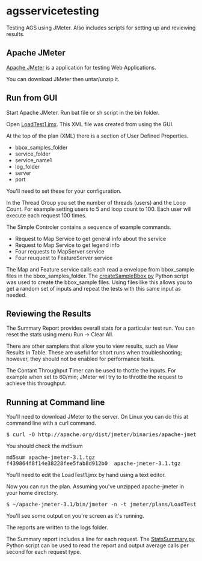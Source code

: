 # agsservicetesting
Testing AGS using JMeter.  Also includes scripts for setting up and reviewing results.

## Apache JMeter

[Apache JMeter](http://jmeter.apache.org/) is a application for testing Web Applications.

You can download JMeter then untar/unzip it.  

## Run from GUI

Start Apache JMeter.  Run bat file or sh script in the bin folder. 

Open [LoadTest1.jmx](./jmeter/plans/LoadTest1.jmx).  This XML file was created from using the GUI.  

At the top of the plan (XML) there is a section of User Defined Properties.
- bbox_samples_folder
- service_folder
- service_name1
- log_folder
- server
- port 

You'll need to set these for your configuration.  

In the Thread Group you set the number of threads (users) and the Loop Count. For example setting users to 5 and loop count to 100. Each user will execute each request 100 times.  

The Simple Controler contains a sequence of example commands.  
- Request to Map Service to get general info about the service
- Request to Map Service to get legend info
- Four requests to MapServer service
- Four reuquest to FeatureServer service

The Map and Feature service calls each read a envelope from bbox_sample files in the bbox_samples_folder. The [createSampleBbox.py](./scripts/createSampleBbox.py) Python script was used to create the bbox_sample files. Using files like this allows you to get a random set of inputs and repeat the tests with this same input as needed.

## Reviewing the Results
The Summary Report provides overall stats for a particular test run. You can reset the stats using menu Run -> Clear All.

There are other samplers that allow you to view results, such as View Results in Table. These are useful for short runs when troubleshooting; however, they should not be enabled for performance tests.

The Contant Throughput Timer can be used to thottle the inputs. For example when set to 60/min; JMeter will try to to throttle the request to achieve this throughput.

## Running at Command line
You'll need to download JMeter to the server. On Linux you can do this at command line with a curl command.

<pre>
$ curl -O http://apache.org/dist/jmeter/binaries/apache-jmeter-3.1.tgz
</pre>

You should check the md5sum
<pre>
md5sum apache-jmeter-3.1.tgz 
f439864f8f14e38228fee5fab8d912b0  apache-jmeter-3.1.tgz 
</pre>

You'll need to edit the LoadTest1.jmx by hand using a text editor.  

Now you can run the plan.  Assuming you've unzipped apache-jmeter in your home directory.

<pre>
$ ~/apache-jmeter-3.1/bin/jmeter -n -t jmeter/plans/LoadTest1.jmx 
</pre>

You'll see some output on you're screen as it's running.

The reports are written to the logs folder.

The Summary report includes a line for each request.  The [StatsSummary.py](./scripts/StatsSummary.py) Python script can be used to read the report and output average calls per second for each request type.

